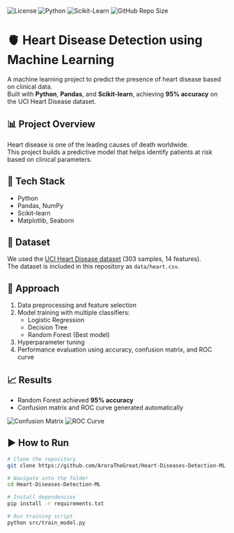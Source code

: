 ![License](https://img.shields.io/badge/License-MIT-green)
![Python](https://img.shields.io/badge/Python-3.11-blue?logo=python&logoColor=white)
![Scikit-Learn](https://img.shields.io/badge/Scikit--Learn-0.24-orange?logo=scikitlearn)
![GitHub Repo Size](https://img.shields.io/github/repo-size/AroraTheGreat/Heart-Diseases-Detection-ML)
# 🫀 Heart Disease Detection using Machine Learning

A machine learning project to predict the presence of heart disease based on clinical data.  
Built with **Python**, **Pandas**, and **Scikit-learn**, achieving **95% accuracy** on the UCI Heart Disease dataset.

## 📊 Project Overview
Heart disease is one of the leading causes of death worldwide.  
This project builds a predictive model that helps identify patients at risk based on clinical parameters.

## 🧰 Tech Stack
- Python
- Pandas, NumPy
- Scikit-learn
- Matplotlib, Seaborn

## 📁 Dataset
We used the [UCI Heart Disease dataset](https://archive.ics.uci.edu/ml/datasets/Heart+Disease) (303 samples, 14 features).  
The dataset is included in this repository as `data/heart.csv`.

## 🧪 Approach
1. Data preprocessing and feature selection  
2. Model training with multiple classifiers:
   - Logistic Regression  
   - Decision Tree  
   - Random Forest (Best model)  
3. Hyperparameter tuning  
4. Performance evaluation using accuracy, confusion matrix, and ROC curve

## 📈 Results
- Random Forest achieved **95% accuracy**  
- Confusion matrix and ROC curve generated automatically

![Confusion Matrix](results/confusion_matrix.png)
![ROC Curve](results/roc_curve.png)

## ▶️ How to Run
```bash
# Clone the repository
git clone https://github.com/AroraTheGreat/Heart-Diseases-Detection-ML.git

# Navigate into the folder
cd Heart-Diseases-Detection-ML

# Install dependencies
pip install -r requirements.txt

# Run training script
python src/train_model.py
